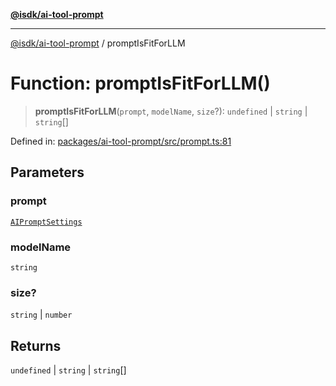[**@isdk/ai-tool-prompt**](../README.md)

***

[@isdk/ai-tool-prompt](../globals.md) / promptIsFitForLLM

# Function: promptIsFitForLLM()

> **promptIsFitForLLM**(`prompt`, `modelName`, `size`?): `undefined` \| `string` \| `string`[]

Defined in: [packages/ai-tool-prompt/src/prompt.ts:81](https://github.com/isdk/ai-tool-prompt.js/blob/eeec85b9b223b655246c647bdd3056a0c12f08bc/src/prompt.ts#L81)

## Parameters

### prompt

[`AIPromptSettings`](../interfaces/AIPromptSettings.md)

### modelName

`string`

### size?

`string` | `number`

## Returns

`undefined` \| `string` \| `string`[]
